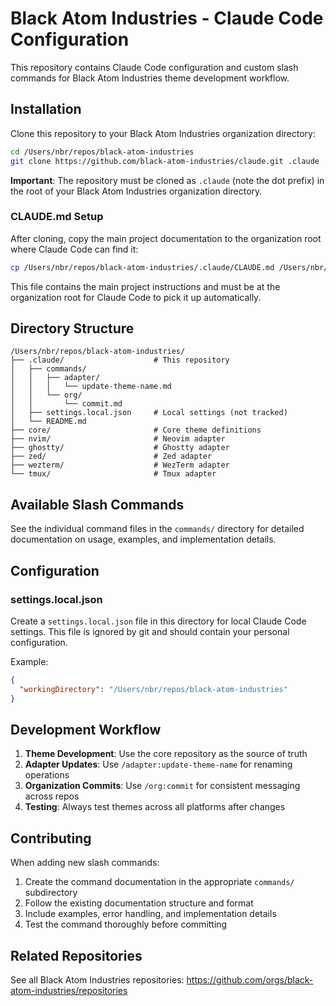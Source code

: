 # Black Atom Industries - Claude Code Configuration

This repository contains Claude Code configuration and custom slash commands for Black Atom Industries theme development workflow.

## Installation

Clone this repository to your Black Atom Industries organization directory:

```bash
cd /Users/nbr/repos/black-atom-industries
git clone https://github.com/black-atom-industries/claude.git .claude
```

**Important**: The repository must be cloned as `.claude` (note the dot prefix) in the root of your Black Atom Industries organization directory.

### CLAUDE.md Setup

After cloning, copy the main project documentation to the organization root where Claude Code can find it:

```bash
cp /Users/nbr/repos/black-atom-industries/.claude/CLAUDE.md /Users/nbr/repos/black-atom-industries/CLAUDE.md
```

This file contains the main project instructions and must be at the organization root for Claude Code to pick it up automatically.

## Directory Structure

```
/Users/nbr/repos/black-atom-industries/
├── .claude/                    # This repository
│   ├── commands/
│   │   ├── adapter/
│   │   │   └── update-theme-name.md
│   │   └── org/
│   │       └── commit.md
│   ├── settings.local.json     # Local settings (not tracked)
│   └── README.md
├── core/                       # Core theme definitions
├── nvim/                       # Neovim adapter
├── ghostty/                    # Ghostty adapter
├── zed/                        # Zed adapter
├── wezterm/                    # WezTerm adapter
└── tmux/                       # Tmux adapter
```

## Available Slash Commands

See the individual command files in the `commands/` directory for detailed documentation on usage, examples, and implementation details.

## Configuration

### settings.local.json

Create a `settings.local.json` file in this directory for local Claude Code settings. This file is ignored by git and should contain your personal configuration.

Example:
```json
{
  "workingDirectory": "/Users/nbr/repos/black-atom-industries"
}
```

## Development Workflow

1. **Theme Development**: Use the core repository as the source of truth
2. **Adapter Updates**: Use `/adapter:update-theme-name` for renaming operations
3. **Organization Commits**: Use `/org:commit` for consistent messaging across repos
4. **Testing**: Always test themes across all platforms after changes

## Contributing

When adding new slash commands:

1. Create the command documentation in the appropriate `commands/` subdirectory
2. Follow the existing documentation structure and format
3. Include examples, error handling, and implementation details
4. Test the command thoroughly before committing

## Related Repositories

See all Black Atom Industries repositories: https://github.com/orgs/black-atom-industries/repositories